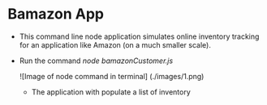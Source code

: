 # Bamazon App

* This command line node application simulates online inventory tracking for an application like Amazon (on a much smaller scale).

* Run the command _node bamazonCustomer.js_ 

    ![Image of node command in terminal]
    (./images/1.png)

    * The application with populate a list of inventory